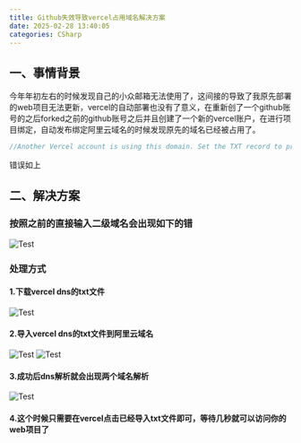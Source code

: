```yaml
---
title: Github失效导致vercel占用域名解决方案
date: 2025-02-28 13:40:05
categories: CSharp
---
```


## 一、事情背景
今年年初左右的时候发现自己的小众邮箱无法使用了，这间接的导致了我原先部署的web项目无法更新，vercel的自动部署也没有了意义，在重新创了一个github账号的之后forked之前的github账号之后并且创建了一个新的vercel账户，在进行项目绑定，自动发布绑定阿里云域名的时候发现原先的域名已经被占用了。
``` java
//Another Vercel account is using this domain. Set the TXT record to prove ownership of the domain in order to start using it on this project. Once the verification is completed and the domain is successfully configured, the TXT record can be removed.
```
错误如上
## 二、解决方案
### 按照之前的直接输入二级域名会出现如下的错
![Test](/images/2025042902.png)
### 处理方式
#### 1.下载vercel dns的txt文件
![Test](/images/2025042901.png)
#### 2.导入vercel dns的txt文件到阿里云域名
![Test](/images/2025042903.png)
![Test](/images/2025042904.png)
#### 3.成功后dns解析就会出现两个域名解析
![Test](/images/2025042905.png)
#### 4.这个时候只需要在vercel点击已经导入txt文件即可，等待几秒就可以访问你的web项目了
